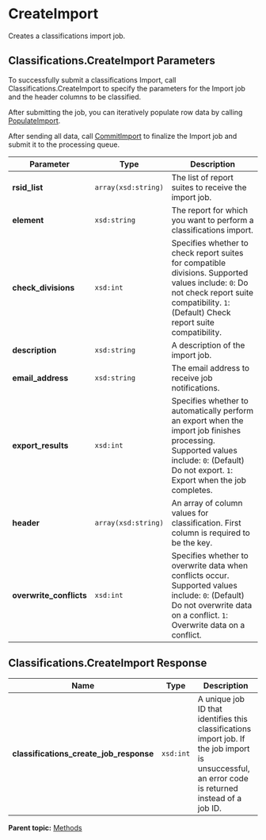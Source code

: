 # CreateImport

Creates a classifications import job.

## Classifications.CreateImport Parameters

To successfully submit a classifications Import, call Classifications.CreateImport to specify the parameters for the Import job and the header columns to be classified.

After submitting the job, you can iteratively populate row data by calling [PopulateImport](r_PopulateImport.md#).

After sending all data, call [CommitImport](r_CommitImport.md#) to finalize the Import job and submit it to the processing queue.

|Parameter|Type|Description|
|---------|----|-----------|
| **rsid\_list** | `array(xsd:string)` | The list of report suites to receive the import job. |
| **element** | `xsd:string` |The report for which you want to perform a classifications import.|
| **check\_divisions** | `xsd:int` | Specifies whether to check report suites for compatible divisions. Supported values include: `0`: Do not check report suite compatibility. `1`: \(Default\) Check report suite compatibility. |
| **description** | `xsd:string` | A description of the import job. |
| **email\_address** | `xsd:string` | The email address to receive job notifications. |
| **export\_results** | `xsd:int` | Specifies whether to automatically perform an export when the import job finishes processing. Supported values include: `0`: \(Default\) Do not export. `1`: Export when the job completes. |
| **header** | `array(xsd:string)` | An array of column values for classification. First column is required to be the key.|
| **overwrite\_conflicts** | `xsd:int` | Specifies whether to overwrite data when conflicts occur. Supported values include: `0`: \(Default\) Do not overwrite data on a conflict. `1`: Overwrite data on a conflict. |

## Classifications.CreateImport Response

|Name|Type|Description|
|----|----|-----------|
| **classifications\_create\_job\_response** | `xsd:int` | A unique job ID that identifies this classifications import job. If the job import is unsuccessful, an error code is returned instead of a job ID. |

**Parent topic:** [Methods](../methods/classifications_methods.md)

